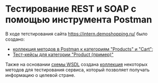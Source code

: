 # Тестирование REST и SOAP с помощью инструмента Postman

В ходе тетстирования сайта https://intern.demoshopping.ru/ было создано:
 * [коллекция методов в Postman к категориям "Products" и "Cart"](https://www.postman.com/galactic-rocket-416971/workspace/test/collection/40968507-26411a7f-4f24-4560-af05-a42e9464292d?action=share&creator=40968507);
 * [Тест-кейсы для категории "Product (пример)"](https://docs.google.com/spreadsheets/d/15fH_Ft52hxNWzqmBsT8bPHxnl8G5L46dAnTZMeMDYF0/edit?usp=sharing)

Также на основании [схемы WSDL](http://webservices.oorsprong.org/websamples.countryinfo/CountryInfoService.wso?WSDL) создана [коллекция](https://elements.getpostman.com/redirect?entityId=40968507-37443b21-206c-449c-9091-4691be91fe41&entityType=collection) некоторых методов для тестирования сервиса, который позволяет получать информацию о целевой стране.
